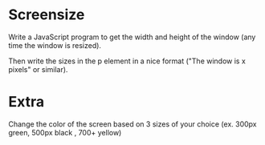 # Screensize

Write a JavaScript program to get the width and height of the window (any time the window is resized).

Then write the sizes in the p element in a nice format ("The window is x pixels" or similar).

# Extra

Change the color of the screen based on 3 sizes of your choice (ex. 300px green, 500px black , 700+ yellow)
